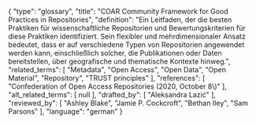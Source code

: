 {
    "type": "glossary",
    "title": "COAR Community Framework for Good Practices in Repositories",
    "definition": "Ein Leitfaden, der die besten Praktiken für wissenschaftliche Repositorien und Bewertungskriterien für diese Praktiken identifiziert. Sein flexibler und mehrdimensionaler Ansatz bedeutet, dass er auf verschiedene Typen von Repositorien angewendet werden kann, einschließlich solcher, die Publikationen oder Daten bereitstellen, über geografische und thematische Kontexte hinweg.",
    "related_terms": [
        "Metadata",
        "Open Access",
        "Open Data",
        "Open Material",
        "Repository",
        "TRUST principles"
    ],
    "references": [
        "Confederation of Open Access Repositories (2020, October 8\\)"
    ],
    "alt_related_terms": [
        null
    ],
    "drafted_by": [
        "Aleksandra Lazić"
    ],
    "reviewed_by": [
        "Ashley Blake",
        "Jamie P. Cockcroft",
        "Bethan Iley",
        "Sam Parsons"
    ],
    "language": "german"
}